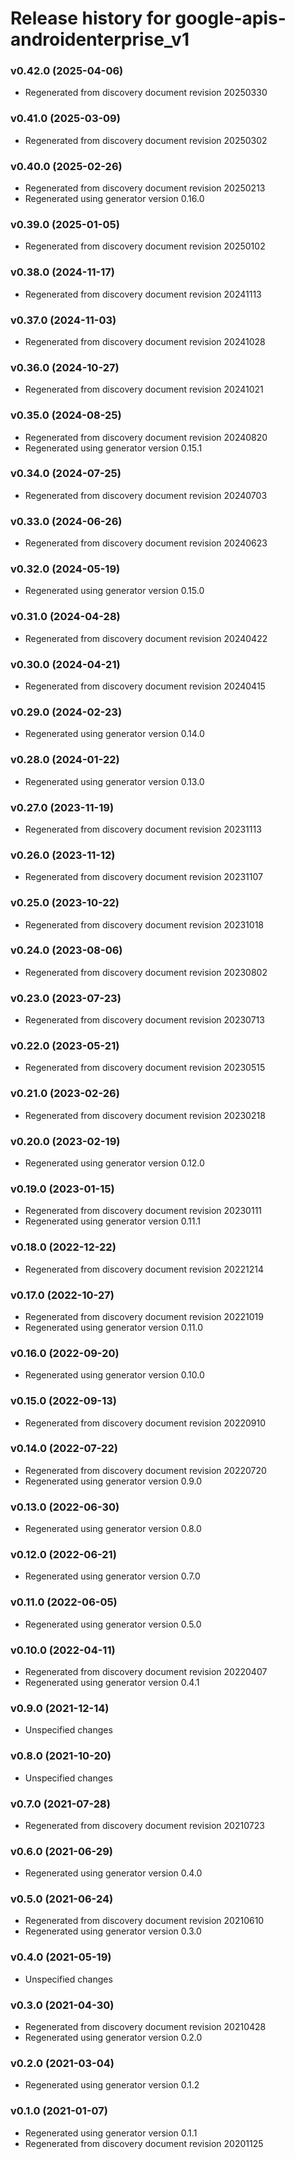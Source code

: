 # Release history for google-apis-androidenterprise_v1

### v0.42.0 (2025-04-06)

* Regenerated from discovery document revision 20250330

### v0.41.0 (2025-03-09)

* Regenerated from discovery document revision 20250302

### v0.40.0 (2025-02-26)

* Regenerated from discovery document revision 20250213
* Regenerated using generator version 0.16.0

### v0.39.0 (2025-01-05)

* Regenerated from discovery document revision 20250102

### v0.38.0 (2024-11-17)

* Regenerated from discovery document revision 20241113

### v0.37.0 (2024-11-03)

* Regenerated from discovery document revision 20241028

### v0.36.0 (2024-10-27)

* Regenerated from discovery document revision 20241021

### v0.35.0 (2024-08-25)

* Regenerated from discovery document revision 20240820
* Regenerated using generator version 0.15.1

### v0.34.0 (2024-07-25)

* Regenerated from discovery document revision 20240703

### v0.33.0 (2024-06-26)

* Regenerated from discovery document revision 20240623

### v0.32.0 (2024-05-19)

* Regenerated using generator version 0.15.0

### v0.31.0 (2024-04-28)

* Regenerated from discovery document revision 20240422

### v0.30.0 (2024-04-21)

* Regenerated from discovery document revision 20240415

### v0.29.0 (2024-02-23)

* Regenerated using generator version 0.14.0

### v0.28.0 (2024-01-22)

* Regenerated using generator version 0.13.0

### v0.27.0 (2023-11-19)

* Regenerated from discovery document revision 20231113

### v0.26.0 (2023-11-12)

* Regenerated from discovery document revision 20231107

### v0.25.0 (2023-10-22)

* Regenerated from discovery document revision 20231018

### v0.24.0 (2023-08-06)

* Regenerated from discovery document revision 20230802

### v0.23.0 (2023-07-23)

* Regenerated from discovery document revision 20230713

### v0.22.0 (2023-05-21)

* Regenerated from discovery document revision 20230515

### v0.21.0 (2023-02-26)

* Regenerated from discovery document revision 20230218

### v0.20.0 (2023-02-19)

* Regenerated using generator version 0.12.0

### v0.19.0 (2023-01-15)

* Regenerated from discovery document revision 20230111
* Regenerated using generator version 0.11.1

### v0.18.0 (2022-12-22)

* Regenerated from discovery document revision 20221214

### v0.17.0 (2022-10-27)

* Regenerated from discovery document revision 20221019
* Regenerated using generator version 0.11.0

### v0.16.0 (2022-09-20)

* Regenerated using generator version 0.10.0

### v0.15.0 (2022-09-13)

* Regenerated from discovery document revision 20220910

### v0.14.0 (2022-07-22)

* Regenerated from discovery document revision 20220720
* Regenerated using generator version 0.9.0

### v0.13.0 (2022-06-30)

* Regenerated using generator version 0.8.0

### v0.12.0 (2022-06-21)

* Regenerated using generator version 0.7.0

### v0.11.0 (2022-06-05)

* Regenerated using generator version 0.5.0

### v0.10.0 (2022-04-11)

* Regenerated from discovery document revision 20220407
* Regenerated using generator version 0.4.1

### v0.9.0 (2021-12-14)

* Unspecified changes

### v0.8.0 (2021-10-20)

* Unspecified changes

### v0.7.0 (2021-07-28)

* Regenerated from discovery document revision 20210723

### v0.6.0 (2021-06-29)

* Regenerated using generator version 0.4.0

### v0.5.0 (2021-06-24)

* Regenerated from discovery document revision 20210610
* Regenerated using generator version 0.3.0

### v0.4.0 (2021-05-19)

* Unspecified changes

### v0.3.0 (2021-04-30)

* Regenerated from discovery document revision 20210428
* Regenerated using generator version 0.2.0

### v0.2.0 (2021-03-04)

* Regenerated using generator version 0.1.2

### v0.1.0 (2021-01-07)

* Regenerated using generator version 0.1.1
* Regenerated from discovery document revision 20201125

